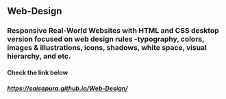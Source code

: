 ## Web-Design
### Responsive Real-World Websites with HTML and CSS desktop version focused on web design rules -typography, colors, images & illustrations, icons, shadows, white space, visual hierarchy, and etc.

#### Check the link below
##### https://saisapura.github.io/Web-Design/
